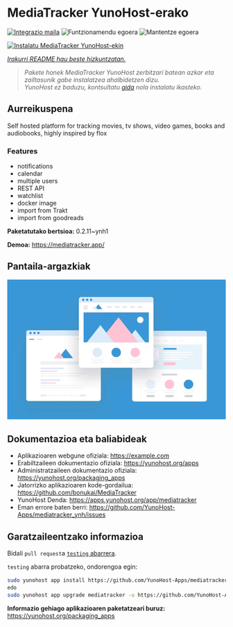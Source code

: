 <!--
Ohart ongi: README hau automatikoki sortu da <https://github.com/YunoHost/apps/tree/master/tools/readme_generator>ri esker
EZ editatu eskuz.
-->

# MediaTracker YunoHost-erako

[![Integrazio maila](https://apps.yunohost.org/badge/integration/mediatracker)](https://ci-apps.yunohost.org/ci/apps/mediatracker/)
![Funtzionamendu egoera](https://apps.yunohost.org/badge/state/mediatracker)
![Mantentze egoera](https://apps.yunohost.org/badge/maintained/mediatracker)

[![Instalatu MediaTracker YunoHost-ekin](https://install-app.yunohost.org/install-with-yunohost.svg)](https://install-app.yunohost.org/?app=mediatracker)

*[Irakurri README hau beste hizkuntzatan.](./ALL_README.md)*

> *Pakete honek MediaTracker YunoHost zerbitzari batean azkar eta zailtasunik gabe instalatzea ahalbidetzen dizu.*  
> *YunoHost ez baduzu, kontsultatu [gida](https://yunohost.org/install) nola instalatu ikasteko.*

## Aurreikuspena

Self hosted platform for tracking movies, tv shows, video games, books and audiobooks, highly inspired by flox

### Features

- notifications
- calendar
- multiple users
- REST API
- watchlist
- docker image
- import from Trakt
- import from goodreads


**Paketatutako bertsioa:** 0.2.11~ynh1

**Demoa:** <https://mediatracker.app/>

## Pantaila-argazkiak

![MediaTracker(r)en pantaila-argazkia](./doc/screenshots/example.jpg)

## Dokumentazioa eta baliabideak

- Aplikazioaren webgune ofiziala: <https://example.com>
- Erabiltzaileen dokumentazio ofiziala: <https://yunohost.org/apps>
- Administratzaileen dokumentazio ofiziala: <https://yunohost.org/packaging_apps>
- Jatorrizko aplikazioaren kode-gordailua: <https://github.com/bonukai/MediaTracker>
- YunoHost Denda: <https://apps.yunohost.org/app/mediatracker>
- Eman errore baten berri: <https://github.com/YunoHost-Apps/mediatracker_ynh/issues>

## Garatzaileentzako informazioa

Bidali `pull request`a [`testing` abarrera](https://github.com/YunoHost-Apps/mediatracker_ynh/tree/testing).

`testing` abarra probatzeko, ondorengoa egin:

```bash
sudo yunohost app install https://github.com/YunoHost-Apps/mediatracker_ynh/tree/testing --debug
edo
sudo yunohost app upgrade mediatracker -u https://github.com/YunoHost-Apps/mediatracker_ynh/tree/testing --debug
```

**Informazio gehiago aplikazioaren paketatzeari buruz:** <https://yunohost.org/packaging_apps>

